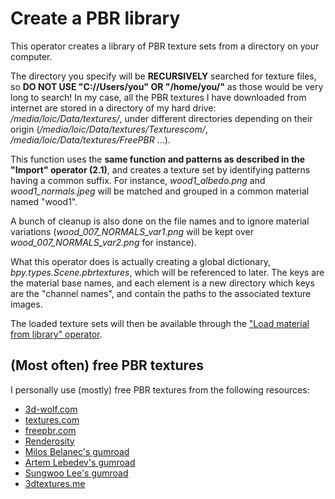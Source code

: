 # Create a PBR library

This operator creates a library of PBR texture sets from a directory on your computer.

The directory you specify will be **RECURSIVELY** searched for texture files, so **DO NOT USE "C://Users/you" OR "/home/you/"** as those would be very long to search! In my case, all the PBR textures I have downloaded from internet are stored in a directory of my hard drive: */media/loic/Data/textures/*, under different directories depending on their origin (*/media/loic/Data/textures/Texturescom/*, */media/loic/Data/textures/FreePBR* ...).

This function uses the **same function and patterns as described in the "Import" operator (2.1)**, and creates a texture set by identifying patterns having a common suffix. For instance, *wood1_albedo.png* and *wood1_normals.jpeg* will be matched and grouped in a common material named "wood1".

A bunch of cleanup is also done on the file names and to ignore material variations (*wood_007_NORMALS_var1.png* will be kept over *wood_007_NORMALS_var2.png* for instance).

What this operator does is actually creating a global dictionary, *bpy.types.Scene.pbrtextures*, which will be referenced to later. The keys are the material base names, and each element is a new directory which keys are the "channel names", and contain the paths to the associated texture images.

The loaded texture sets will then be available through the ["Load material from library" operator](44_load_material_from_library.md).

## (Most often) free PBR textures

I personally use (mostly) free PBR textures from the following resources:

* [3d-wolf.com](https://www.3d-wolf.com/products/textures.html)
* [textures.com](http://textures.com)
* [freepbr.com](https://freepbr.com/)
* [Renderosity](https://www.renderosity.com/mod/freestuff/?item_id=76206)
* [Milos Belanec's gumroad](https://gumroad.com/milosbelanec)
* [Artem Lebedev's gumroad](https://gumroad.com/l/ekRhc)
* [Sungwoo Lee's gumroad](https://gumroad.com/l/HEZvu)
* [3dtextures.me](https://3dtextures.me/tag/pbr/)

